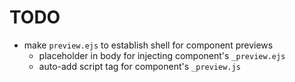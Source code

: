 # TODO

- make `preview.ejs` to establish shell for component previews
  - placeholder in body for injecting component's `_preview.ejs`
  - auto-add script tag for component's `_preview.js`
